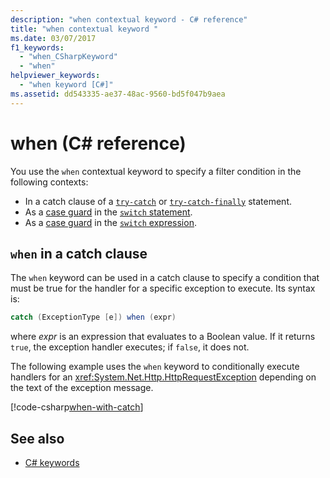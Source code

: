 ```yaml
---
description: "when contextual keyword - C# reference"
title: "when contextual keyword "
ms.date: 03/07/2017
f1_keywords: 
  - "when_CSharpKeyword"
  - "when"
helpviewer_keywords: 
  - "when keyword [C#]"
ms.assetid: dd543335-ae37-48ac-9560-bd5f047b9aea
---
```

# when (C# reference)

You use the `when` contextual keyword to specify a filter condition in the following contexts:

- In a catch clause of a [`try-catch`](../statements/exception-handling-statements.md#the-try-catch-statement) or [`try-catch-finally`](../statements/exception-handling-statements.md#the-try-catch-finally-statement) statement.
- As a [case guard](../statements/selection-statements.md#case-guards) in the [`switch` statement](../statements/selection-statements.md#the-switch-statement).
- As a [case guard](../operators/switch-expression.md#case-guards) in the [`switch` expression](../operators/switch-expression.md).

## `when` in a catch clause

The `when` keyword can be used in a catch clause to specify a condition that must be true for the handler for a specific exception to execute. Its syntax is:

```csharp
catch (ExceptionType [e]) when (expr)
```

where *expr* is an expression that evaluates to a Boolean value. If it returns `true`, the exception handler executes; if `false`, it does not.

The following example uses the `when` keyword to conditionally execute handlers for an <xref:System.Net.Http.HttpRequestException> depending on the text of the exception message.

[!code-csharp[when-with-catch](~/samples/snippets/csharp/language-reference/keywords/when/catch.cs)]

## See also

- [C# keywords](index.md)
